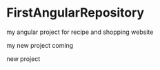 # FirstAngularRepository
my angular project  for recipe and shopping website

my new project coming

new project

